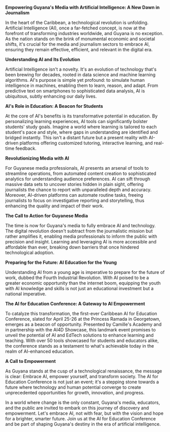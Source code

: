 **Empowering Guyana's Media with Artificial Intelligence: A New Dawn in Journalism**

In the heart of the Caribbean, a technological revolution is unfolding. Artificial Intelligence (AI), once a far-fetched concept, is now at the forefront of transforming industries worldwide, and Guyana is no exception. As the nation stands on the brink of monumental economic and societal shifts, it's crucial for the media and journalism sectors to embrace AI, ensuring they remain effective, efficient, and relevant in the digital era.

**Understanding AI and Its Evolution**

Artificial Intelligence isn't a novelty. It's an evolution of technology that's been brewing for decades, rooted in data science and machine learning algorithms. AI's purpose is simple yet profound: to simulate human intelligence in machines, enabling them to learn, reason, and adapt. From predictive text on smartphones to sophisticated data analysis, AI is ubiquitous, subtly enhancing our daily lives.

**AI's Role in Education: A Beacon for Students**

At the core of AI's benefits is its transformative potential in education. By personalizing learning experiences, AI tools can significantly bolster students' study goals. Imagine a world where learning is tailored to each student's pace and style, where gaps in understanding are identified and bridged instantly. This isn't a distant future but a present reality with AI-driven platforms offering customized tutoring, interactive learning, and real-time feedback.

**Revolutionizing Media with AI**

For Guyanese media professionals, AI presents an arsenal of tools to streamline operations, from automated content creation to sophisticated analytics for understanding audience preferences. AI can sift through massive data sets to uncover stories hidden in plain sight, offering journalists the chance to report with unparalleled depth and accuracy. Moreover, AI-driven platforms can automate routine tasks, freeing journalists to focus on investigative reporting and storytelling, thus enhancing the quality and impact of their work.

**The Call to Action for Guyanese Media**

The time is now for Guyana's media to fully embrace AI and technology. The digital revolution doesn't subtract from the journalistic mission but rather amplifies it, enabling media professionals to inform the public with precision and insight. Learning and leveraging AI is more accessible and affordable than ever, breaking down barriers that once hindered technological adoption.

**Preparing for the Future: AI Education for the Young**

Understanding AI from a young age is imperative to prepare for the future of work, dubbed the Fourth Industrial Revolution. With AI poised to be a greater economic opportunity than the internet boom, equipping the youth with AI knowledge and skills is not just an educational investment but a national imperative.

**The AI for Education Conference: A Gateway to AI Empowerment**

To catalyze this transformation, the first-ever Caribbean AI for Education Conference, slated for April 25-26 at the Princess Ramada in Georgetown, emerges as a beacon of opportunity. Presented by Camille's Academy and in partnership with the AI4D Showcase, this landmark event promises to unveil the potential of AI and EdTech solutions to enhance learning and teaching. With over 50 tools showcased for students and educators alike, the conference stands as a testament to what's achievable today in the realm of AI-enhanced education.

**A Call to Empowerment**

As Guyana stands at the cusp of a technological renaissance, the message is clear: Embrace AI, empower yourself, and transform society. The AI for Education Conference is not just an event; it's a stepping stone towards a future where technology and human potential converge to create unprecedented opportunities for growth, innovation, and progress.

In a world where change is the only constant, Guyana's media, educators, and the public are invited to embark on this journey of discovery and empowerment. Let's embrace AI, not with fear, but with the vision and hope for a brighter, smarter future. Join us at the AI for Education Conference and be part of shaping Guyana's destiny in the era of artificial intelligence.